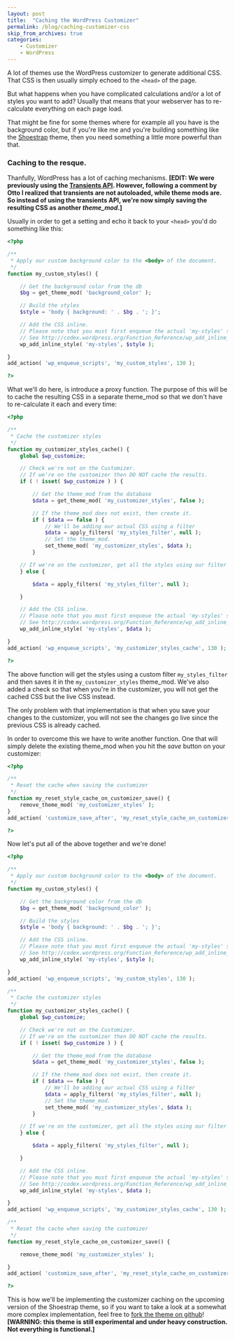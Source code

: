 ```yaml
---
layout: post
title:  "Caching the WordPress Customizer"
permalink: /blog/caching-customizer-css
skip_from_archives: true
categories:
    - Customizer
    - WordPress
---
```


A lot of themes use the WordPress customizer to generate additional CSS.
That CSS is then usually simply echoed to the `<head>` of the page.

But what happens when you have complicated calculations and/or a lot of styles you want to add? Usually that means that your webserver has to re-calculate everything on each page load.

That might be fine for some themes where for example all you have is the background color, but if you're like me and you're building something like the [Shoestrap](https://github.com/wpmu/shoestrap) theme, then you need something a little more powerful than that.

### Caching to the resque.

Thanfully, WordPress has a lot of caching mechanisms.
**[EDIT: We were previously using the [Transients API](http://codex.wordpress.org/Transients_API). However, following a comment by Otto I realized that transients are not autoloaded, while theme mods are. So instead of using the transients API, we're now simply saving the resulting CSS as another *theme_mod*.]**

Usually in order to get a setting and echo it back to your `<head>` you'd do something like this:

```php
<?php

/**
 * Apply our custom background color to the <body> of the document.
 */
function my_custom_styles() {

	// Get the background color from the db
	$bg = get_theme_mod( 'background_color' );

	// Build the styles
	$style = 'body { background: ' . $bg . '; }';

	// Add the CSS inline.
	// Please note that you must first enqueue the actual 'my-styles' stylesheet.
	// See http://codex.wordpress.org/Function_Reference/wp_add_inline_style#Examples
	wp_add_inline_style( 'my-styles', $style );

}
add_action( 'wp_enqueue_scripts', 'my_custom_styles', 130 );

?>
```

What we'll do here, is introduce a proxy function.
The purpose of this will be to cache the resulting CSS in a separate theme_mod so that we don't have to re-calculate it each and every time:

```php
<?php

/**
 * Cache the customizer styles
 */
function my_customizer_styles_cache() {
	global $wp_customize;

	// Check we're not on the Customizer.
	// If we're on the customizer then DO NOT cache the results.
	if ( ! isset( $wp_customize ) ) {

		// Get the theme_mod from the database
		$data = get_theme_mod( 'my_customizer_styles', false );

		// If the theme_mod does not exist, then create it.
		if ( $data == false ) {
			// We'll be adding our actual CSS using a filter
			$data = apply_filters( 'my_styles_filter', null );
			// Set the theme_mod.
			set_theme_mod( 'my_customizer_styles', $data );
		}

	// If we're on the customizer, get all the styles using our filter
	} else {

		$data = apply_filters( 'my_styles_filter', null );

	}

	// Add the CSS inline.
	// Please note that you must first enqueue the actual 'my-styles' stylesheet.
	// See http://codex.wordpress.org/Function_Reference/wp_add_inline_style#Examples
	wp_add_inline_style( 'my-styles', $data );

}
add_action( 'wp_enqueue_scripts', 'my_customizer_styles_cache', 130 );

?>
```
The above function will get the styles using a custom filter `my_styles_filter` and then saves it in the `my_customizer_styles` theme_mod.
We've also added a check so that when you're in the customizer, you will not get the cached CSS but the live CSS instead.

The only problem with that implementation is that when you save your changes to the customizer, you will not see the changes go live since the previous CSS is already cached.

In order to overcome this we have to write another function. One that will simply delete the existing theme_mod when you hit the *save* button on your customizer:

```php
<?php

/**
 * Reset the cache when saving the customizer
 */
function my_reset_style_cache_on_customizer_save() {
	remove_theme_mod( 'my_customizer_styles' );
}
add_action( 'customize_save_after', 'my_reset_style_cache_on_customizer_save' );

?>
```

Now let's put all of the above together and we're done!

```php
<?php

/**
 * Apply our custom background color to the <body> of the document.
 */
function my_custom_styles() {

	// Get the background color from the db
	$bg = get_theme_mod( 'background_color' );

	// Build the styles
	$style = 'body { background: ' . $bg . '; }';

	// Add the CSS inline.
	// Please note that you must first enqueue the actual 'my-styles' stylesheet.
	// See http://codex.wordpress.org/Function_Reference/wp_add_inline_style#Examples
	wp_add_inline_style( 'my-styles', $style );

}
add_action( 'wp_enqueue_scripts', 'my_custom_styles', 130 );

/**
 * Cache the customizer styles
 */
function my_customizer_styles_cache() {
	global $wp_customize;

	// Check we're not on the Customizer.
	// If we're on the customizer then DO NOT cache the results.
	if ( ! isset( $wp_customize ) ) {

		// Get the theme_mod from the database
		$data = get_theme_mod( 'my_customizer_styles', false );

		// If the theme_mod does not exist, then create it.
		if ( $data == false ) {
			// We'll be adding our actual CSS using a filter
			$data = apply_filters( 'my_styles_filter', null );
			// Set the theme_mod.
			set_theme_mod( 'my_customizer_styles', $data );
		}

	// If we're on the customizer, get all the styles using our filter
	} else {

		$data = apply_filters( 'my_styles_filter', null );

	}

	// Add the CSS inline.
	// Please note that you must first enqueue the actual 'my-styles' stylesheet.
	// See http://codex.wordpress.org/Function_Reference/wp_add_inline_style#Examples
	wp_add_inline_style( 'my-styles', $data );

}
add_action( 'wp_enqueue_scripts', 'my_customizer_styles_cache', 130 );

/**
 * Reset the cache when saving the customizer
 */
function my_reset_style_cache_on_customizer_save() {

	remove_theme_mod( 'my_customizer_styles' );

}
add_action( 'customize_save_after', 'my_reset_style_cache_on_customizer_save' );

?>
```

This is how we'll be implementing the customizer caching on the upcoming version of the Shoestrap theme, so if you want to take a look at a somewhat more complex implementation, feel free to [fork the theme on github](https://github.com/wpmu/shoestrap)! **[WARNING: this theme is still experimental and under heavy construction. Not everything is functional.]**
